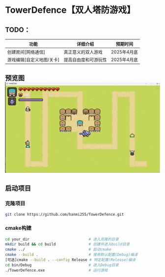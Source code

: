 # TowerDefence【双人塔防游戏】

## TODO：

| 功能                      | 详细介绍             | 预期时间    |
| ------------------------- | -------------------- | ----------- |
| 创建房间[网络通信]        | 真正意义的双人游戏   | 2025年4月底 |
| 游戏编辑[自定义地图/关卡] | 提高自由度和可游玩性 | 2025年4月底 |

## 预览图![](res/preview/game_view.png)

## 启动项目

### 克隆项目

```bash
git clone https://github.com/hanmi255/TowerDefence.git
```

### cmake构建

```bash
cd your_dir 						  # 进入克隆的目录
mkdir build && cd build 			  # 创建并进入build目录
cmake ../ 							  # 启动cmake
cmake --build .             		  # 使用默认配置(Debug)编译
[可选]cmake --build . --config Release # 特定配置(Release)编译
cd bin/Debug 						  # 进入Debug目录
./TowerDefence.exe 					  # 运行游戏
```